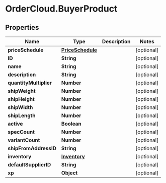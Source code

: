 # OrderCloud.BuyerProduct

## Properties
Name | Type | Description | Notes
------------ | ------------- | ------------- | -------------
**priceSchedule** | [**PriceSchedule**](PriceSchedule.md) |  | [optional] 
**ID** | **String** |  | [optional] 
**name** | **String** |  | [optional] 
**description** | **String** |  | [optional] 
**quantityMultiplier** | **Number** |  | [optional] 
**shipWeight** | **Number** |  | [optional] 
**shipHeight** | **Number** |  | [optional] 
**shipWidth** | **Number** |  | [optional] 
**shipLength** | **Number** |  | [optional] 
**active** | **Boolean** |  | [optional] 
**specCount** | **Number** |  | [optional] 
**variantCount** | **Number** |  | [optional] 
**shipFromAddressID** | **String** |  | [optional] 
**inventory** | [**Inventory**](Inventory.md) |  | [optional] 
**defaultSupplierID** | **String** |  | [optional] 
**xp** | **Object** |  | [optional] 


